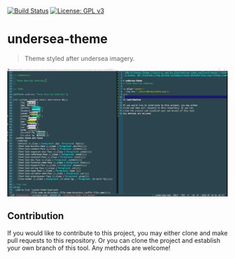 [![Build Status](https://travis-ci.com/jcs-elpa/undersea-theme.svg?branch=master)](https://travis-ci.com/jcs-elpa/undersea-theme)
[![License: GPL v3](https://img.shields.io/badge/License-GPL%20v3-blue.svg)](https://www.gnu.org/licenses/gpl-3.0)

# undersea-theme
> Theme styled after undersea imagery.

<p align="center">
  <img src="./etc/undersea-theme.png"/>
</p>

## Contribution

If you would like to contribute to this project, you may either 
clone and make pull requests to this repository. Or you can 
clone the project and establish your own branch of this tool. 
Any methods are welcome!
